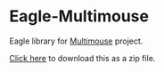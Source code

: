 # Eagle-Multimouse
Eagle library for [Multimouse](https://www.fablabnet.net/wiki/MultiMouse) project.

[Click here](https://github.com/Meli-0xFF/Eagle-Multimouse/zipball/master) to download this as a zip file.
